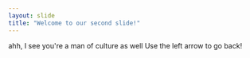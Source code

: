 ```yaml
---
layout: slide
title: "Welcome to our second slide!"
---
```

ahh, I see you're a man of culture as well
Use the left arrow to go back!
